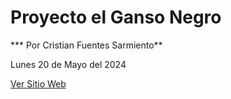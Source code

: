 # Proyecto el Ganso Negro

*** Por Cristian Fuentes Sarmiento**

Lunes 20 de Mayo del 2024

<a href="https://cristianfu.github.io/ganso_negro_2024/" target="_blank"> Ver Sitio Web </a>